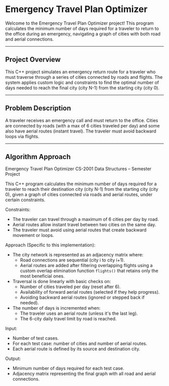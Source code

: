 # Emergency Travel Plan Optimizer

Welcome to the Emergency Travel Plan Optimizer project! This program calculates the minimum number of days required for a traveler to return to the office during an emergency, navigating a graph of cities with both road and aerial connections.

---

## Project Overview
This C++ project simulates an emergency return route for a traveler who must traverse through a series of cities connected by roads and flights. The system applies custom logic and constraints to find the optimal number of days needed to reach the final city (city N-1) from the starting city (city 0).

---

## Problem Description
A traveler receives an emergency call and must return to the office. Cities are connected by roads (with a max of 6 cities traveled per day) and some also have aerial routes (instant travel). The traveler must avoid backward loops via flights.

---

## Algorithm Approach

Emergency Travel Plan Optimizer
CS-2001 Data Structures – Semester Project

This C++ program calculates the minimum number of days required for a traveler to 
reach their destination city (city N-1) from the starting city (city 0), given a 
graph of cities connected via roads and aerial routes, under certain constraints.

Constraints:
- The traveler can travel through a maximum of 6 cities per day by road.
- Aerial routes allow instant travel between two cities on the same day.
- The traveler must avoid using aerial routes that create backward movement or loops.

Approach (Specific to this implementation):
- The city network is represented as an adjacency matrix where:
  - Road connections are sequential (city i to city i+1).
  - Aerial routes are added after filtering overlapping flights using a custom 
    overlap elimination function `flights()` that retains only the most beneficial ones.
- Traversal is done linearly with basic checks on:
  - Number of cities traveled per day (reset after 6).
  - Availability of forward aerial routes (selected if they help progress).
  - Avoiding backward aerial routes (ignored or stepped back if needed).
- The number of days is incremented when:
  - The traveler uses an aerial route (unless it's the last leg).
  - The 6-city daily travel limit by road is reached.

Input:
- Number of test cases.
- For each test case: number of cities and number of aerial routes.
- Each aerial route is defined by its source and destination city.

Output:
- Minimum number of days required for each test case.
- Adjacency matrix representing the final graph with all road and aerial connections.

